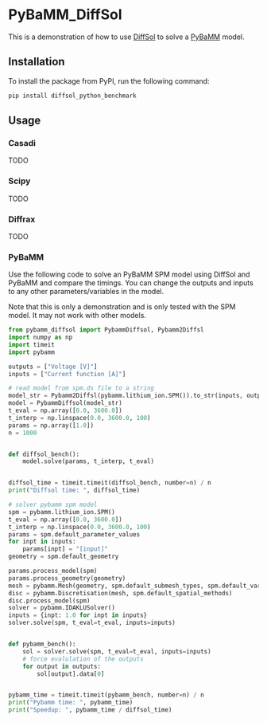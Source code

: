 # PyBaMM_DiffSol

This is a demonstration of how to use [DiffSol](https://github.com/martinjrobins/diffsol) to solve a [PyBaMM](https://github.com/pybamm-team/PyBaMM/) model.

## Installation

To install the package from PyPI, run the following command:

```bash
pip install diffsol_python_benchmark
```

## Usage

### Casadi

TODO

### Scipy

TODO

### Diffrax

TODO

### PyBaMM

Use the following code to solve an PyBaMM SPM model using DiffSol and PyBaMM and compare the timings. You can change the outputs and inputs to any other parameters/variables in the model.

Note that this is only a demonstration and is only tested with the SPM model. It may not work with other models.

```python
from pybamm_diffsol import PybammDiffsol, Pybamm2Diffsl
import numpy as np
import timeit
import pybamm

outputs = ["Voltage [V]"]
inputs = ["Current function [A]"]

# read model from spm.ds file to a string
model_str = Pybamm2Diffsl(pybamm.lithium_ion.SPM()).to_str(inputs, outputs)
model = PybammDiffsol(model_str)
t_eval = np.array([0.0, 3600.0])
t_interp = np.linspace(0.0, 3600.0, 100)
params = np.array([1.0])
n = 1000


def diffsol_bench():
    model.solve(params, t_interp, t_eval)


diffsol_time = timeit.timeit(diffsol_bench, number=n) / n
print("Diffsol time: ", diffsol_time)

# solver pybamm spm model
spm = pybamm.lithium_ion.SPM()
t_eval = np.array([0.0, 3600.0])
t_interp = np.linspace(0.0, 3600.0, 100)
params = spm.default_parameter_values
for inpt in inputs:
    params[inpt] = "[input]"
geometry = spm.default_geometry

params.process_model(spm)
params.process_geometry(geometry)
mesh = pybamm.Mesh(geometry, spm.default_submesh_types, spm.default_var_pts)
disc = pybamm.Discretisation(mesh, spm.default_spatial_methods)
disc.process_model(spm)
solver = pybamm.IDAKLUSolver()
inputs = {inpt: 1.0 for inpt in inputs}
solver.solve(spm, t_eval=t_eval, inputs=inputs)


def pybamm_bench():
    sol = solver.solve(spm, t_eval=t_eval, inputs=inputs)
    # force evalulation of the outputs
    for output in outputs:
        sol[output].data[0]


pybamm_time = timeit.timeit(pybamm_bench, number=n) / n
print("Pybamm time: ", pybamm_time)
print("Speedup: ", pybamm_time / diffsol_time)
```

